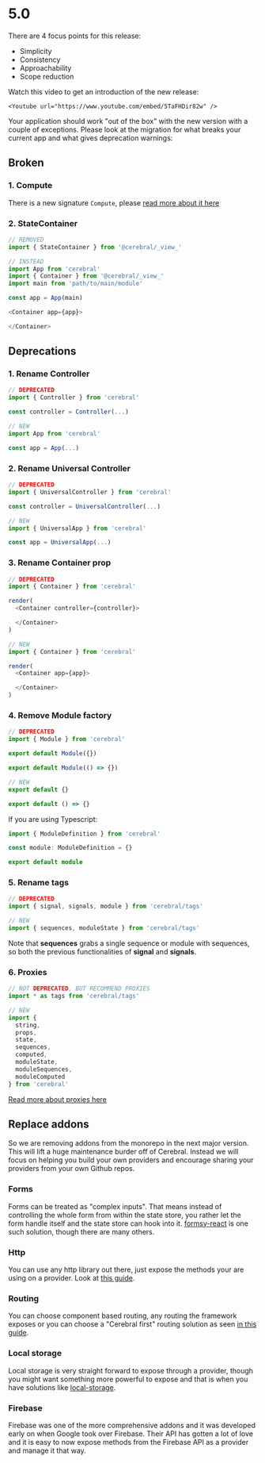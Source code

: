 # 5.0

There are 4 focus points for this release:

- Simplicity
- Consistency
- Approachability
- Scope reduction

Watch this video to get an introduction of the new release:

```marksy
<Youtube url="https://www.youtube.com/embed/5TaFHDir82w" />
```

Your application should work "out of the box" with the new version with a couple of exceptions. Please look at the migration for what breaks your current app and what gives deprecation warnings:

## Broken

### 1. Compute

There is a new signature `Compute`, please [read more about it here](/docs/api/computed.html)

### 2. StateContainer

```js
// REMOVED
import { StateContainer } from '@cerebral/_view_'

// INSTEAD
import App from 'cerebral'
import { Container } from '@cerebral/_view_'
import main from 'path/to/main/module'

const app = App(main)

<Container app={app}>

</Container>
```

## Deprecations

### 1. Rename Controller

```js
// DEPRECATED
import { Controller } from 'cerebral'

const controller = Controller(...)

// NEW
import App from 'cerebral'

const app = App(...)
```

### 2. Rename Universal Controller

```js
// DEPRECATED
import { UniversalController } from 'cerebral'

const controller = UniversalController(...)

// NEW
import { UniversalApp } from 'cerebral'

const app = UniversalApp(...)
```

### 3. Rename Container prop

```js
// DEPRECATED
import { Container } from 'cerebral'

render(
  <Container controller={controller}>

  </Container>
)

// NEW
import { Container } from 'cerebral'

render(
  <Container app={app}>

  </Container>
)
```

### 4. Remove Module factory

```js
// DEPRECATED
import { Module } from 'cerebral'

export default Module({})

export default Module(() => {})

// NEW
export default {}

export default () => {}
```

If you are using Typescript:

```ts
import { ModuleDefinition } from 'cerebral'

const module: ModuleDefinition = {}

export default module
```

### 5. Rename tags

```js
// DEPRECATED
import { signal, signals, module } from 'cerebral/tags'

// NEW
import { sequences, moduleState } from 'cerebral/tags'
```

Note that **sequences** grabs a single sequence or module with sequences, so both the previous functionalities of **signal** and **signals**. 

### 6. Proxies

```js
// NOT DEPRECATED, BUT RECOMMEND PROXIES
import * as tags from 'cerebral/tags'

// NEW
import {
  string,
  props,
  state,
  sequences,
  computed,
  moduleState,
  moduleSequences,
  moduleComputed
} from 'cerebral'
```

[Read more about proxies here](/docs/api/proxy)

## Replace addons

So we are removing addons from the monorepo in the next major version. This will lift a huge maintenance burder off of Cerebral. Instead we will focus on helping you build your own providers and encourage sharing your providers from your own Github repos.

### Forms
Forms can be treated as "complex inputs". That means instead of controlling the whole form from within the state store, you rather let the form handle itself and the state store can hook into it. [formsy-react](https://github.com/formsy/formsy-react) is one such solution, though there are many others.

### Http
You can use any http library out there, just expose the methods your are using on a provider. Look at [this guide](/docs/guides/index.html).

### Routing
You can choose component based routing, any routing the framework exposes or you can choose a "Cerebral first" routing solution as seen [in this guide](/docs/guides/routing.html).

### Local storage
Local storage is very straight forward to expose through a provider, though you might want something more powerful to expose and that is when you have solutions like [local-storage](https://www.npmjs.com/package/local-storage).

### Firebase
Firebase was one of the more comprehensive addons and it was developed early on when Google took over Firebase. Their API has gotten a lot of love and it is easy to now expose methods from the Firebase API as a provider and manage it that way.

